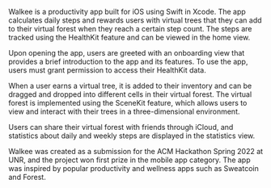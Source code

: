 Walkee is a productivity app built for iOS using Swift in Xcode. The app calculates daily steps and rewards users with virtual trees that they can add to their virtual forest when they reach a certain step count. The steps are tracked using the HealthKit feature and can be viewed in the home view.

Upon opening the app, users are greeted with an onboarding view that provides a brief introduction to the app and its features. To use the app, users must grant permission to access their HealthKit data.

When a user earns a virtual tree, it is added to their inventory and can be dragged and dropped into different cells in their virtual forest. The virtual forest is implemented using the SceneKit feature, which allows users to view and interact with their trees in a three-dimensional environment.

Users can share their virtual forest with friends through iCloud, and statistics about daily and weekly steps are displayed in the statistics view.

Walkee was created as a submission for the ACM Hackathon Spring 2022 at UNR, and the project won first prize in the mobile app category. The app was inspired by popular productivity and wellness apps such as Sweatcoin and Forest.
